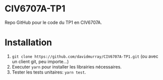 # CIV6707A-TP1
Repo GitHub pour le code du TP1 en CIV6707A.

# Installation
1. `git clone https://github.com/davidmurray/CIV6707A-TP1.git` (ou avec un client git, peu importe...)
2. Executer `yarn` pour installer les librairies nécessaires.
3. Tester les tests unitaires: `yarn test`.
